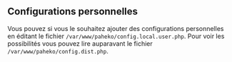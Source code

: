 ## Configurations personnelles

Vous pouvez si vous le souhaitez ajouter des configurations personnelles en éditant le fichier `/var/www/paheko/config.local.user.php`.
Pour voir les possibilités vous pouvez lire auparavant le fichier `/var/www/paheko/config.dist.php`.
